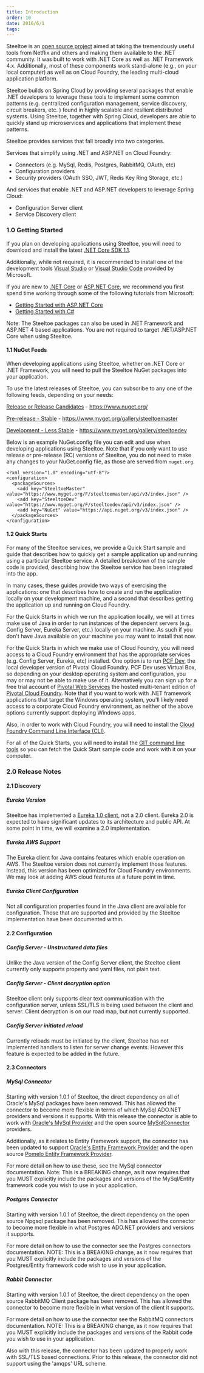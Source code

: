 ```yaml
---
title: Introduction
order: 10
date: 2016/6/1
tags:
---
```


Steeltoe is an [open source project](https://github.com/SteeltoeOSS) aimed at taking the tremendously useful tools from Netflix and others and making them available to the .NET community. It was built to work with .NET Core as well as .NET Framework 4.x.  Additionally, most of these components work stand-alone (e.g., on  your local computer) as well as on Cloud Foundry, the leading multi-cloud application platform. 

Steeltoe builds on Spring Cloud by providing several packages that enable .NET developers to leverage these tools to implement some common patterns (e.g. centralized configuration management, service discovery, circuit breakers, etc. ) found in highly scalable and resilient distributed systems. Using Steeltoe, together with Spring Cloud, developers are able to quickly stand up microservices and applications that implement these patterns. 

Steeltoe provides services that fall broadly into two categories.

Services that simplify using .NET and ASP.NET on Cloud Foundry:

* Connectors (e.g. MySql, Redis, Postgres, RabbitMQ, OAuth, etc)
* Configuration providers
* Security providers (OAuth SSO, JWT, Redis Key Ring Storage, etc.)

And services that enable .NET and ASP.NET developers to leverage Spring Cloud:

* Configuration Server client 
* Service Discovery client

### 1.0 Getting Started
If you plan on developing applications using Steeltoe, you will need to download and install the latest [.NET Core SDK 1.1](https://www.microsoft.com/net/download/core). 

Additionally, while not required, it is recommended to install one of the development tools [Visual Studio](https://www.visualstudio.com/) or [Visual Studio Code](https://code.visualstudio.com/) provided by Microsoft.

If you are new to [.NET Core](https://docs.microsoft.com/en-us/dotnet/articles/core/) or [ASP.NET Core](https://docs.microsoft.com/en-us/aspnet/core/), we recommend you first spend time working through some of the following tutorials from Microsoft:

* [Getting Started with ASP.NET Core](https://docs.microsoft.com/en-us/aspnet/core/getting-started)
* [Getting Started with C#](https://www.microsoft.com/net/tutorials/csharp/getting-started)

Note: The Steeltoe packages can also be used in .NET Framework and ASP.NET 4 based applications. You are not required to target .NET/ASP.NET Core when using Steeltoe.

#### 1.1 NuGet Feeds
When developing applications using Steeltoe, whether on .NET Core or .NET Framework, you will need to pull the Steeltoe NuGet packages into your application.

To use the latest releases of Steeltoe, you can subscribe to any one of the following feeds, depending on your needs:

[Release or Release Candidates](https://www.nuget.org/) - https://www.nuget.org/

[Pre-release - Stable](https://www.myget.org/gallery/steeltoemaster) - https://www.myget.org/gallery/steeltoemaster

[Development - Less Stable](https://www.myget.org/gallery/steeltoedev) - https://www.myget.org/gallery/steeltoedev

Below is an example NuGet.config file you can edit and use when developing applications using Steeltoe.  Note that if you only want to use release or pre-release (RC) versions of Steeltoe, you do not need to make any changes to your NuGet.config file, as those are served from `nuget.org`.

```
<?xml version="1.0" encoding="utf-8"?>
<configuration>
  <packageSources>
    <add key="SteeltoeMaster" value="https://www.myget.org/F/steeltoemaster/api/v3/index.json" />
    <add key="SteeltoeDev" value="https://www.myget.org/F/steeltoedev/api/v3/index.json" />
    <add key="NuGet" value="https://api.nuget.org/v3/index.json" />
  </packageSources>
</configuration>
```

#### 1.2 Quick Starts

For many of the Steeltoe services, we provide a Quick Start sample and guide that describes how to quickly get a sample application up and running using a particular Steeltoe service. A detailed breakdown of the sample code is provided, describing how the Steeltoe service has been integrated into the app.

In many cases, these guides provide two ways of exercising the applications: one that describes how to create and run the application locally on your development machine, and a second that describes getting the application up and running on Cloud Foundry. 

For the Quick Starts in which we run the application locally, we will at times make use of Java in order to run instances of the dependent servers (e.g. Config Server, Eureka Server, etc.) locally on your machine. As such if you don't have Java available on your machine you may want to install that now.  

For the Quick Starts in which we make use of Cloud Foundry, you will need access to a Cloud Foundry environment that has the appropriate services (e.g. Config Server, Eureka, etc) installed. One option is to run [PCF Dev](https://docs.pivotal.io/pcf-dev/), the local developer version of Pivotal Cloud Foundry. PCF Dev uses Virtual Box, so depending on your desktop operating system and configuration, you may or may not be able to make use of it. Alternatively you can sign up for a free trial account of [Pivotal Web Services](http://run.pivotal.io/) the hosted multi-tenant edition of [Pivotal Cloud Foundry](https://pivotal.io/platform). Note that if you want to work with .NET framework applications that target the Windows operating system, you'll likely need access to a corporate Cloud Foundry environment, as neither of the above options currently support deploying Windows apps.

Also, in order to work with Cloud Foundry, you will need to install the [Cloud Foundry Command Line Interface (CLI)](https://github.com/cloudfoundry/cli/releases). 

For all of the Quick Starts, you will need to install the [GIT command line tools](https://git-scm.com/book/en/v2/Getting-Started-Installing-Git) so you can fetch the Quick Start sample code and work with it on your computer.

### 2.0 Release Notes

#### 2.1 Discovery

##### Eureka Version
Steeltoe has implemented a [Eureka 1.0 client](https://github.com/Netflix/eureka/wiki), not a 2.0 client. Eureka 2.0 is expected to have significant updates to its architecture and public API. At some point in time, we will examine a 2.0 implementation.

##### Eureka AWS Support 
The Eureka client for Java contains features which enable operation on AWS.  The Steeltoe version does not currently implement those features. Instead, this version has been optimized for Cloud Foundry environments. We may look at adding AWS cloud features at a future point in time.

##### Eureka Client Configuration
Not all configuration properties found in the Java client are available for configuration. Those that are supported and provided by the Steeltoe implementation have been documented within.

#### 2.2 Configuration

##### Config Server - Unstructured data files
Unlike the Java version of the Config Server client, the Steeltoe client currently only supports property and yaml files, not plain text.

##### Config Server - Client decryption option
Steeltoe client only supports clear text communication with the configuration server, unless SSL/TLS is being used between the client and server. Client decryption is on our road map, but not currently supported. 

##### Config Server initiated reload
Currently reloads must be initiated by the client, Steeltoe has not implemented handlers to listen for server change events. However this feature is expected to be added in the future.

#### 2.3 Connectors

##### MySql Connector
Starting with version 1.0.1 of Steeltoe, the direct dependency on all of Oracle's MySql packages have been removed.  This has allowed the connector to become more flexible in terms of which MySql ADO.NET providers and versions it supports. With this release the connector is able to work with [Oracle's MySql Provider](https://dev.mysql.com/downloads/connector/net/) and the open source [MySqlConnector](https://mysql-net.github.io/MySqlConnector/) providers. 

Additionally, as it relates to Entity Framework support, the connector has been updated to support [Oracle's Entity Framework Provider](https://dev.mysql.com/downloads/connector/net/) and the open source [Pomelo Entity Framework Provider](https://github.com/PomeloFoundation/Pomelo.EntityFrameworkCore.MySql). 

For more detail on how to use these, see the MySql connector documentation. Note: This is a BREAKING change, as it now requires that you MUST explicitly include the packages and versions of the MySql/Entity framework code you wish to use in your application. 

##### Postgres Connector
Starting with version 1.0.1 of Steeltoe, the direct dependency on the open source Npgsql package has been removed.  This has allowed the connector to become more flexible in what Postgres ADO.NET providers and versions it supports. 

For more detail on how to use the connector see the Postgres connectors documentation. NOTE: This is a BREAKING change, as it now requires that you MUST explicitly include the packages and versions of the Postgres/Entity framework code wish to use in your application. 

##### Rabbit Connector
Starting with version 1.0.1 of Steeltoe, the direct dependency on the open source RabbitMQ Client package has been removed.  This has allowed the connector to become more flexible in what version of the client it supports. 

For more detail on how to use the connector see the RabbitMQ connectors documentation. NOTE: This is a BREAKING change, as it now requires that you MUST explicitly include the packages and versions of the Rabbit code you wish to use in your application. 

Also with this release, the connector has been updated to properly work with SSL/TLS based connections.  Prior to this release, the connector did not support using the 'amqps' URL scheme.
